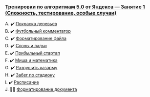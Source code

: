 ### [Тренировки по алгоритмам 5.0 от Яндекса — Занятие 1 (Сложность, тестирование, особые случаи)](https://contest.yandex.ru/contest/59539/enter/?retPage=)

A. ✔️ [Покраска деревьев](A_Trees_painting/A_Trees_painting.go)    
B. ✔️ [Футбольный комментатор](B_Soccer_score/B_Soccer_score.go)   
C. ✔️ [Форматирование файла](C_File_formatting/C_File_formatting.go)     
D. ✔️ [Слоны и ладьи](D_Bishops_and_rooks/D_Bishops_and_rooks.go)    
E. ✔️ [Прибыльный стартап](E_Lucky_startup/E_Lucky_startup.go)   
F. ✔️ [Миша и математика](F_Misha_and_math/F_Misha_and_math.go)    
G. ✔️ [Разрушить казарму](G_Destroy_the_barracks/G_Destroy_the_barracks.go)    
H. ✔️ [Забег по стадиону](H_Stadium_race/H_Stadium_race.go)    
I. ✔️ [Расписание](I_Timetable/I_Timetable.go)   
J. 👩‍💻 [Форматирование документа]()